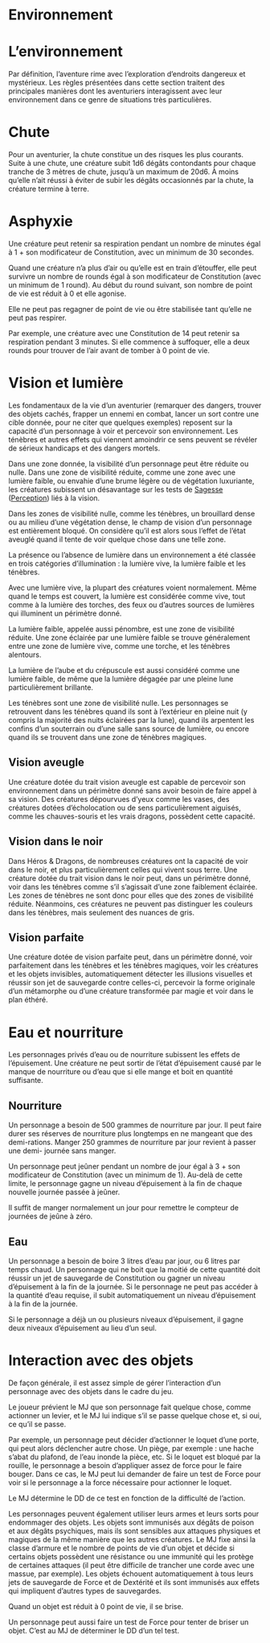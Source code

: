 
[][Items]

# Environnement

[][Generic]

# L’environnement

Par définition, l’aventure rime avec l’exploration d’endroits dangereux et mystérieux. Les règles présentées dans cette section traitent des principales manières dont les aventuriers interagissent avec leur environnement dans ce genre de situations très particulières.

[][Generic]

# Chute

Pour un aventurier, la chute constitue un des risques les plus courants. Suite à une chute, une créature subit 1d6 dégâts contondants pour chaque tranche de 3 mètres de chute, jusqu’à un maximum de 20d6. À moins qu’elle n’ait réussi à éviter de subir les dégâts occasionnés par la chute, la créature termine à terre.

[][Generic]

# Asphyxie

Une créature peut retenir sa respiration pendant un nombre de minutes égal à 1 + son modificateur de Constitution, avec un minimum de 30 secondes.

Quand une créature n’a plus d’air ou qu’elle est en train d’étouffer, elle peut survivre un nombre de rounds égal à son modificateur de Constitution (avec un minimum de 1 round). Au début du round suivant, son nombre de point de vie est réduit à 0 et elle agonise.

Elle ne peut pas regagner de point de vie ou être stabilisée tant qu’elle ne peut pas respirer.

Par exemple, une créature avec une Constitution de 14 peut retenir sa respiration pendant 3 minutes. Si elle commence à suffoquer, elle a deux rounds pour trouver de l’air avant de tomber à 0 point de vie.

[][Generic]

# Vision et lumière

Les fondamentaux de la vie d’un aventurier (remarquer des dangers, trouver des objets cachés, frapper un ennemi en combat, lancer un sort contre une cible donnée, pour ne citer que quelques exemples) reposent sur la capacité d’un personnage à voir et percevoir son environnement. Les ténèbres et autres effets qui viennent amoindrir ce sens peuvent se révéler de sérieux handicaps et des dangers mortels.

Dans une zone donnée, la visibilité d’un personnage peut être réduite ou nulle. Dans une zone de visibilité réduite, comme une zone avec une lumière faible, ou envahie d’une brume légère ou de végétation luxuriante, les créatures subissent un désavantage sur les tests de [Sagesse] ([Perception]) liés à la vision.

Dans les zones de visibilité nulle, comme les ténèbres, un brouillard dense ou au milieu d’une végétation dense, le champ de vision d’un personnage est entièrement bloqué. On considère qu’il est alors sous l’effet de l’état aveuglé quand il tente de voir quelque chose dans une telle zone.

La présence ou l’absence de lumière dans un environnement a été classée en trois catégories d’illumination : la lumière vive, la lumière faible et les ténèbres.

Avec une lumière vive, la plupart des créatures voient normalement. Même quand le temps est couvert, la lumière est considérée comme vive, tout comme à la lumière des torches, des feux ou d’autres sources de lumières qui illuminent un périmètre donné.

La lumière faible, appelée aussi pénombre, est une zone de visibilité réduite. Une zone éclairée par une lumière faible se trouve généralement entre une zone de lumière vive, comme une torche, et les ténèbres alentours.

La lumière de l’aube et du crépuscule est aussi considéré comme une lumière faible, de même que la lumière dégagée par une pleine lune particulièrement brillante.

Les ténèbres sont une zone de visibilité nulle. Les personnages se retrouvent dans les ténèbres quand ils sont à l’extérieur en pleine nuit (y compris la majorité des nuits éclairées par la lune), quand ils arpentent les confins d’un souterrain ou d’une salle sans source de lumière, ou encore quand ils se trouvent dans une zone de ténèbres magiques.

[][Generic]

## Vision aveugle

Une créature dotée du trait vision aveugle est capable de percevoir son environnement dans un périmètre donné sans avoir besoin de faire appel à sa vision. Des créatures dépourvues d’yeux comme les vases, des créatures dotées d’écholocation ou de sens particulièrement aiguisés, comme les chauves-souris et les vrais dragons, possèdent cette capacité.

[][Generic]

## Vision dans le noir

Dans Héros & Dragons, de nombreuses créatures ont la capacité de voir dans le noir, et plus particulièrement celles qui vivent sous terre. Une créature dotée du trait vision dans le noir peut, dans un périmètre donné, voir dans les ténèbres comme s’il s’agissait d’une zone faiblement éclairée. Les zones de ténèbres ne sont donc pour elles que des zones de visibilité réduite. Néanmoins, ces créatures ne peuvent pas distinguer les couleurs dans les ténèbres, mais seulement des nuances de gris.

[][Generic]

## Vision parfaite

Une créature dotée de vision parfaite peut, dans un périmètre donné, voir parfaitement dans les ténèbres et les ténèbres magiques, voir les créatures et les objets invisibles, automatiquement détecter les illusions visuelles et réussir son jet de sauvegarde contre celles-ci, percevoir la forme originale d’un métamorphe ou d’une créature transformée par magie et voir dans le plan éthéré.

[][Generic]

# Eau et nourriture

Les personnages privés d’eau ou de nourriture subissent les effets de l’épuisement. Une créature ne peut sortir de l’état d’épuisement causé par le manque de nourriture ou d’eau que si elle mange et boit en quantité suffisante.

[][Generic]

## Nourriture

Un personnage a besoin de 500 grammes de nourriture par jour. Il peut faire durer ses réserves de nourriture plus longtemps en ne mangeant que des demi-rations. Manger 250 grammes de nourriture par jour revient à passer une demi- journée sans manger.

Un personnage peut jeûner pendant un nombre de jour égal à 3 + son modificateur de Constitution (avec un minimum de 1). Au-delà de cette limite, le personnage gagne un niveau d’épuisement à la fin de chaque nouvelle journée passée à jeûner.

Il suffit de manger normalement un jour pour remettre le compteur de journées de jeûne à zéro.

[][Generic]

## Eau

Un personnage a besoin de boire 3 litres d’eau par jour, ou 6 litres par temps chaud. Un personnage qui ne boit que la moitié de cette quantité doit réussir un jet de sauvegarde de Constitution ou gagner un niveau d’épuisement à la fin de la journée. Si le personnage ne peut pas accéder à la quantité d’eau requise, il subit automatiquement un niveau d’épuisement à la fin de la journée.

Si le personnage a déjà un ou plusieurs niveaux d’épuisement, il gagne deux niveaux d’épuisement au lieu d’un seul.

[][Generic]

# Interaction avec des objets

De façon générale, il est assez simple de gérer l’interaction d’un personnage avec des objets dans le cadre du jeu.

Le joueur prévient le MJ que son personnage fait quelque chose, comme actionner un levier, et le MJ lui indique s’il se passe quelque chose et, si oui, ce qu’il se passe.

Par exemple, un personnage peut décider d’actionner le loquet d’une porte, qui peut alors déclencher autre chose. Un piège, par exemple : une hache s’abat du plafond, de l’eau inonde la pièce, etc. Si le loquet est bloqué par la rouille, le personnage a besoin d’appliquer assez de force pour le faire bouger. Dans ce cas, le MJ peut lui demander de faire un test de Force pour voir si le personnage a la force nécessaire pour actionner le loquet.

Le MJ détermine le DD de ce test en fonction de la difficulté de l’action.

Les personnages peuvent également utiliser leurs armes et leurs sorts pour endommager des objets. Les objets sont immunisés aux dégâts de poison et aux dégâts psychiques, mais ils sont sensibles aux attaques physiques et magiques de la même manière que les autres créatures. Le MJ fixe ainsi la classe d’armure et le nombre de points de vie d’un objet et décide si certains objets possèdent une résistance ou une immunité qui les protège de certaines attaques (il peut être difficile de trancher une corde avec une massue, par exemple). Les objets échouent automatiquement à tous leurs jets de sauvegarde de Force et de Dextérité et ils sont immunisés aux effets qui impliquent d’autres types de sauvegardes.

Quand un objet est réduit à 0 point de vie, il se brise.

Un personnage peut aussi faire un test de Force pour tenter de briser un objet. C’est au MJ de déterminer le DD d’un tel test.

[Perception]: abilities_wisdom_hd.md#perception
[Sagesse]: abilities_wisdom_hd.md#sagesse


[Items]: #
[Generic]: #
